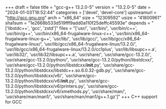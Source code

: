 +++
draft = false
title = "gcc-g++ 13.2.0-5"
version = "13.2.0-5"
date = "2024-01-03T16:52:44"
categories = ['devel', 'devel-core']
upstreamurl = "http://gcc.gnu.org"
arch = "x86_64"
size = "12309592"
usize = "41800961"
sha1sum = "1e2668b533d519fff9add0a110f25deffc45593e"
depends = "['libstdc++', 'gcc', 'zstd']"
files = "['usr/', 'usr/bin/', 'usr/bin/c++', 'usr/bin/g++', 'usr/bin/x86_64-frugalware-linux-c++', 'usr/bin/x86_64-frugalware-linux-g++', 'usr/lib/', 'usr/lib/gcc/', 'usr/lib/gcc/x86_64-frugalware-linux/', 'usr/lib/gcc/x86_64-frugalware-linux/13.2.0/', 'usr/lib/gcc/x86_64-frugalware-linux/13.2.0/cc1plus', 'usr/lib/libsupc++.a', 'usr/lib32/', 'usr/lib32/libsupc++.a', 'usr/share/', 'usr/share/gcc-13.2.0/', 'usr/share/gcc-13.2.0/python/', 'usr/share/gcc-13.2.0/python/libstdcxx/', 'usr/share/gcc-13.2.0/python/libstdcxx/__init__.py', 'usr/share/gcc-13.2.0/python/libstdcxx/libstdc++.so.6.0.32-gdb.py', 'usr/share/gcc-13.2.0/python/libstdcxx/v6/', 'usr/share/gcc-13.2.0/python/libstdcxx/v6/__init__.py', 'usr/share/gcc-13.2.0/python/libstdcxx/v6/printers.py', 'usr/share/gcc-13.2.0/python/libstdcxx/v6/xmethods.py', 'usr/share/man/', 'usr/share/man/man1/', 'usr/share/man/man1/g++.1.gz']"
+++
C++ support for GCC